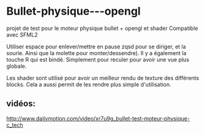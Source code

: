 Bullet-physique---opengl
========================

projet de test pour le moteur physique bullet + opengl et shader
Compatible avec SFML2

Utiliser espace pour enlever/mettre en pause
zqsd pour se diriger, et la sourie. Ainsi que la molette pour monter/dessendre).
Il y a également la touche R qui est bindé. Simplement pour reculer pour avoir une vue plus globale.

Les shader sont utilisé pour avoir un meilleur rendu de texture des différents blocks.
Cela a aussi permit de les rendre plus simple d'utilisation.

vidéos:
-------
http://www.dailymotion.com/video/xr7u9g_bullet-test-moteur-physique-c_tech
